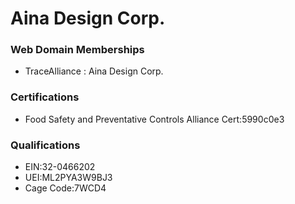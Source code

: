 # Aina Design Corp.

### Web Domain Memberships
- TraceAlliance : Aina Design Corp.
### Certifications
- Food Safety and Preventative Controls Alliance Cert:5990c0e3
### Qualifications
- EIN:32-0466202
- UEI:ML2PYA3W9BJ3
- Cage Code:7WCD4
